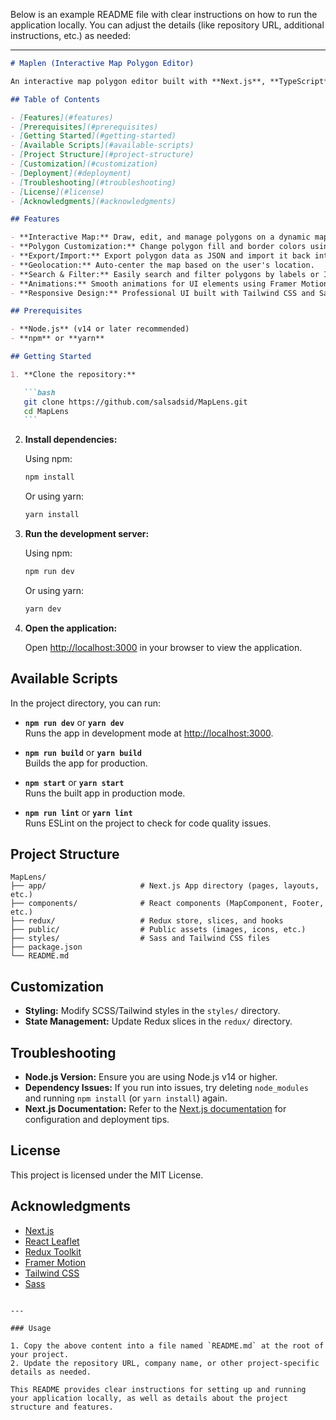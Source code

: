 Below is an example README file with clear instructions on how to run the application locally. You can adjust the details (like repository URL, additional instructions, etc.) as needed:

---

````markdown
# Maplen (Interactive Map Polygon Editor)

An interactive map polygon editor built with **Next.js**, **TypeScript**, **Redux Toolkit**, **React Leaflet**, **Tailwind CSS**, **Sass**, and **Framer Motion**.

## Table of Contents

- [Features](#features)
- [Prerequisites](#prerequisites)
- [Getting Started](#getting-started)
- [Available Scripts](#available-scripts)
- [Project Structure](#project-structure)
- [Customization](#customization)
- [Deployment](#deployment)
- [Troubleshooting](#troubleshooting)
- [License](#license)
- [Acknowledgments](#acknowledgments)

## Features

- **Interactive Map:** Draw, edit, and manage polygons on a dynamic map.
- **Polygon Customization:** Change polygon fill and border colors using a color picker.
- **Export/Import:** Export polygon data as JSON and import it back into the application.
- **Geolocation:** Auto-center the map based on the user's location.
- **Search & Filter:** Easily search and filter polygons by labels or IDs.
- **Animations:** Smooth animations for UI elements using Framer Motion.
- **Responsive Design:** Professional UI built with Tailwind CSS and Sass.

## Prerequisites

- **Node.js** (v14 or later recommended)
- **npm** or **yarn**

## Getting Started

1. **Clone the repository:**

   ```bash
   git clone https://github.com/salsadsid/MapLens.git
   cd MapLens
   ```
````

2. **Install dependencies:**

   Using npm:

   ```bash
   npm install
   ```

   Or using yarn:

   ```bash
   yarn install
   ```

3. **Run the development server:**

   Using npm:

   ```bash
   npm run dev
   ```

   Or using yarn:

   ```bash
   yarn dev
   ```

4. **Open the application:**

   Open [http://localhost:3000](http://localhost:3000) in your browser to view the application.

## Available Scripts

In the project directory, you can run:

- **`npm run dev`** or **`yarn dev`**  
  Runs the app in development mode at [http://localhost:3000](http://localhost:3000).

- **`npm run build`** or **`yarn build`**  
  Builds the app for production.

- **`npm start`** or **`yarn start`**  
  Runs the built app in production mode.

- **`npm run lint`** or **`yarn lint`**  
  Runs ESLint on the project to check for code quality issues.

## Project Structure

```
MapLens/
├── app/                     # Next.js App directory (pages, layouts, etc.)
├── components/              # React components (MapComponent, Footer, etc.)
├── redux/                   # Redux store, slices, and hooks
├── public/                  # Public assets (images, icons, etc.)
├── styles/                  # Sass and Tailwind CSS files
├── package.json
└── README.md
```

## Customization

- **Styling:** Modify SCSS/Tailwind styles in the `styles/` directory.
- **State Management:** Update Redux slices in the `redux/` directory.

## Troubleshooting

- **Node.js Version:** Ensure you are using Node.js v14 or higher.
- **Dependency Issues:** If you run into issues, try deleting `node_modules` and running `npm install` (or `yarn install`) again.
- **Next.js Documentation:** Refer to the [Next.js documentation](https://nextjs.org/docs) for configuration and deployment tips.

## License

This project is licensed under the MIT License.

## Acknowledgments

- [Next.js](https://nextjs.org/)
- [React Leaflet](https://react-leaflet.js.org/)
- [Redux Toolkit](https://redux-toolkit.js.org/)
- [Framer Motion](https://www.framer.com/motion/)
- [Tailwind CSS](https://tailwindcss.com/)
- [Sass](https://sass-lang.com/)

```

---

### Usage

1. Copy the above content into a file named `README.md` at the root of your project.
2. Update the repository URL, company name, or other project-specific details as needed.

This README provides clear instructions for setting up and running your application locally, as well as details about the project structure and features.
```
